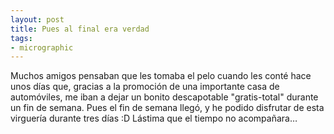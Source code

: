 ```yaml
---
layout: post
title: Pues al final era verdad
tags:
- micrographic
---
```

Muchos amigos pensaban que les tomaba el pelo cuando les conté hace unos días que, gracias a la promoción de una importante casa de automóviles, me iban a dejar un bonito descapotable "gratis-total" durante un fin de semana. Pues el fin de semana llegó, y he podido disfrutar de esta virguería durante tres días :D Lástima que el tiempo no acompañara…
